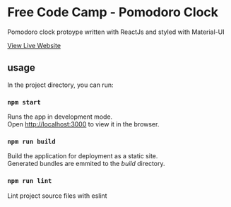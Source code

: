 # Free Code Camp - Pomodoro Clock

Pomodoro clock protoype written with ReactJs and styled with Material-UI

[View Live Website](https://jeremy-ebinum.github.io/fcc-pomodoro-clock/)

## usage

In the project directory, you can run:

### `npm start`

Runs the app in development mode.<br />
Open [http://localhost:3000](http://localhost:3000) to view it in the browser.

### `npm run build`

Build the application for deployment as a static site.<br />
Generated bundles are emmited to the _build_ directory.

### `npm run lint`

Lint project source files with eslint
